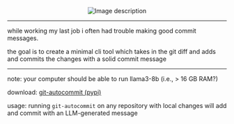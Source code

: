 
<div align="center" width="100" height="100">
  <img src="https://github.com/user-attachments/assets/400a7e7e-443b-4525-a617-071d895df704" alt="Image description" />
</div>

-------------

while working my last job i often had trouble making good commit
messages.

the goal is to create a minimal cli tool which takes in the git diff and adds and commits the changes with a solid commit message

-------------

note: your computer should be able to run llama3-8b (i.e., > 16 GB RAM?)

download: [git-autocommit (pypi)](https://pypi.org/project/git-autocommit/0.1.0/)

usage: running `git-autocommit` on any repository with local changes will add and commit with an LLM-generated message
